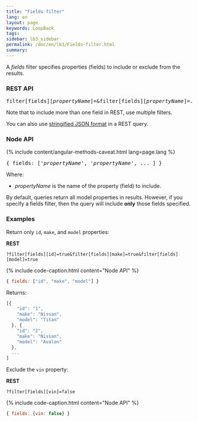 ```yaml
---
title: "Fields filter"
lang: en
layout: page
keywords: LoopBack
tags:
sidebar: lb3_sidebar
permalink: /doc/en/lb3/Fields-filter.html
summary:
---
```


A _fields_ filter specifies properties (fields) to include or exclude from the results.

### REST API

<pre>
filter[fields][<i>propertyName</i>]=<true|false>&filter[fields][<i>propertyName</i>]=<true|false>...
</pre>

Note that to include more than one field in REST, use multiple filters.

You can also use [stringified JSON format](Querying-data.html#using-stringified-json-in-rest-queries) in a REST query.

### Node API

{% include content/angular-methods-caveat.html lang=page.lang %}

<pre>
{ fields: ['<i>propertyName</i>', '<i>propertyName</i>', ... ] }
</pre>

Where:

* _propertyName_ is the name of the property (field) to include.

By default, queries return all model properties in results. However, if you specify a fields filter, then the query will include **only** those fields specified.

### Examples

Return only `id`, `make`, and `model` properties:

**REST**

```
?filter[fields][id]=true&filter[fields][make]=true&filter[fields][model]=true
```

{% include code-caption.html content="Node API" %}
```javascript
{ fields: ["id", "make", "model"] }
```

Returns:

```javascript
[{
    "id": "1",
    "make": "Nissan",
    "model": "Titan"
  }, {
    "id": "2",
    "make": "Nissan",
    "model": "Avalon"
  },
  ...
]
```

Exclude the `vin` property:

**REST**

```
?filter[fields][vin]=false
```

{% include code-caption.html content="Node API" %}
```javascript
{ fields: {vin: false} }
```
